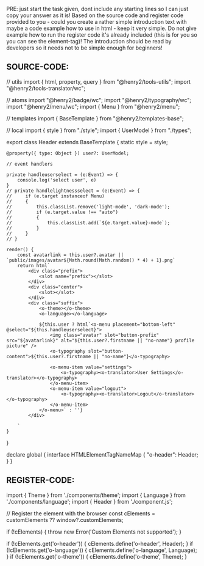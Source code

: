 PRE: just start the task given, dont include any starting lines so I can just copy your answer as it is!
 Based on the source code and register code provided to you - could you create a rather simple introduction text with maybe a code example how to use in html - keep it very simple. Do not give example how to run the register code it's already included (this is for you so you can see the element-tag)! The introduction should be read by developers so it needs not to be simple enough for beginners!

## SOURCE-CODE:
// utils 
import { html, property, query } from "@henry2/tools-utils";
import "@henry2/tools-translator/wc";

// atoms
import "@henry2/badge/wc";
import "@henry2/typography/wc";
import "@henry2/menu/wc";
import { Menu } from "@henry2/menu";

// templates
import { BaseTemplate } from "@henry2/templates-base";

// local 
import { style } from "./style";
import { UserModel } from "./types";

export class Header extends BaseTemplate {
    static style = style;

    @property({ type: Object }) user?: UserModel;

    // event handlers 
    
    private handleuserselect = (e:Event) => {
        console.log('select user', e)
    }
    // private handlelightnessselect = (e:Event) => {
    //     if (e.target instanceof Menu)
    //     {
    //         this.classList.remove('light-mode', 'dark-mode');
    //         if (e.target.value !== "auto") 
    //         {
    //             this.classList.add(`${e.target.value}-mode`);
    //         }
    //     }
    // }

    render() {
        const avatarlink = this.user?.avatar || `public/images/avatar${Math.round(Math.random() * 4) + 1}.png`
        return html`
            <div class="prefix">
                <slot name="prefix"></slot>
            </div>
            <div class="center">
                <slot></slot>
            </div>
            <div class="suffix">
                <o-theme></o-theme>
                <o-language></o-language>

                ${this.user ? html`<o-menu placement="bottom-left" @select="${this.handleuserselect}">
                    <img class="avatar" slot="button-prefix" src="${avatarlink}" alt="${this.user?.firstname || "no-name"} profile picture" />
                    <o-typography slot="button-content">${this.user?.firstname || "no-name"}</o-typography>

                    <o-menu-item value="settings">
                        <o-typography><o-translator>User Settings</o-translator></o-typography>
                    </o-menu-item>
                    <o-menu-item value="logout">
                        <o-typography><o-translator>Logout</o-translator></o-typography>
                    </o-menu-item>
                </o-menu>` : ''}
            </div>
            
        `
    }
}


declare global {
    interface HTMLElementTagNameMap {
        "o-header": Header;
    }
}
## REGISTER-CODE:
import { Theme } from './components/theme';
import { Language } from './components/language';
import { Header } from './component.js';

// Register the element with the browser
const cElements = customElements ?? window?.customElements;

if (!cElements) {
  throw new Error('Custom Elements not supported');
}

if (!cElements.get('o-header')) {
  cElements.define('o-header', Header);
}
if (!cElements.get('o-language')) {
  cElements.define('o-language', Language);
}
if (!cElements.get('o-theme')) {
  cElements.define('o-theme', Theme);
}
